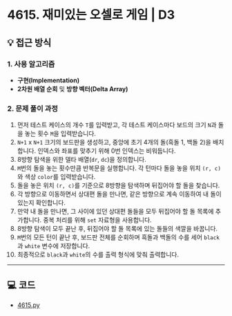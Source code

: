# 4615. 재미있는 오셀로 게임 | D3

## 💡 접근 방식

### 1. 사용 알고리즘
* **구현(Implementation)**
* **2차원 배열 순회** 및 **방향 벡터(Delta Array)**

### 2. 문제 풀이 과정
1.  먼저 테스트 케이스의 개수 `T`를 입력받고, 각 테스트 케이스마다 보드의 크기 `N`과 돌을 놓는 횟수 `M`을 입력받습니다.
2.  `N+1` x `N+1` 크기의 보드판을 생성하고, 중앙에 초기 4개의 돌(흑돌 1, 백돌 2)을 배치합니다. 인덱스와 좌표를 맞추기 위해 0번 인덱스는 비워둡니다.
3.  8방향 탐색을 위한 델타 배열(`dr`, `dc`)을 정의합니다.
4.  `M`번의 돌을 놓는 횟수만큼 반복문을 실행합니다. 각 턴마다 돌을 놓을 위치 `(r, c)`와 색상 `color`를 입력받습니다.
5.  돌을 놓은 위치 `(r, c)`를 기준으로 8방향을 탐색하며 뒤집어야 할 돌을 찾습니다.
6.  각 방향으로 이동하면서 상대편 돌을 만나면, 같은 방향으로 계속 이동하여 내 돌이 있는지 확인합니다.
7.  만약 내 돌을 만나면, 그 사이에 있던 상대편 돌들을 모두 뒤집어야 할 돌 목록에 추가합니다. 중복 처리를 위해 `set` 자료형을 사용합니다.
8.  8방향 탐색이 모두 끝난 후, 뒤집어야 할 돌 목록에 있는 돌들의 색깔을 바꿉니다.
9.  `M`번의 모든 턴이 끝난 후, 보드판 전체를 순회하며 흑돌과 백돌의 수를 세어 `black`과 `white` 변수에 저장합니다.
10. 최종적으로 `black`과 `white`의 수를 출력 형식에 맞춰 출력합니다.

---

## 💻 코드
* [4615.py](4615.py)

